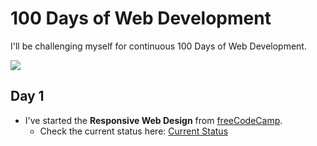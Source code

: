# 100 Days of Web Development
I'll be challenging myself for continuous 100 Days of Web Development.

<img src="https://img.shields.io/badge/Current%20Day-01-or?style=for-the-badge" />

## Day 1
- I've started the **Responsive Web Design** from [freeCodeCamp](https://www.freecodecamp.org/learn/responsive-web-design/).
  - Check the current status here: [Current Status](https://www.freecodecamp.org/saswatsamal)


